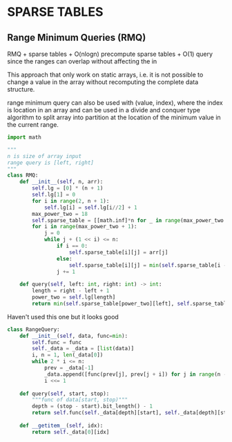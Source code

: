 # SPARSE TABLES

## Range Minimum Queries (RMQ)

RMQ + sparse tables + O(nlogn) precompute sparse tables + O(1) query since the ranges can overlap without affecting the in

This approach that only work on static arrays, i.e. it is not possible to change a value in the array without recomputing the complete data structure.

range minimum query can also be used with (value, index), where the index is location in an array and can be used in a divide and conquer type algorithm to split array into partition at the location of the minimum value in the current range. 

```py
import math

"""
n is size of array input
range query is [left, right]
"""
class RMQ:
    def __init__(self, n, arr):
        self.lg = [0] * (n + 1)
        self.lg[1] = 0
        for i in range(2, n + 1):
            self.lg[i] = self.lg[i//2] + 1
        max_power_two = 18
        self.sparse_table = [[math.inf]*n for _ in range(max_power_two + 1)]
        for i in range(max_power_two + 1):
            j = 0
            while j + (1 << i) <= n:
                if i == 0:
                    self.sparse_table[i][j] = arr[j]
                else:
                    self.sparse_table[i][j] = min(self.sparse_table[i - 1][j], self.sparse_table[i - 1][j + (1 << (i - 1))])
                j += 1
                
    def query(self, left: int, right: int) -> int:
        length = right - left + 1
        power_two = self.lg[length]
        return min(self.sparse_table[power_two][left], self.sparse_table[power_two][right - (1 << power_two) + 1])
```

Haven't used this one but it looks good

```py
class RangeQuery:
    def __init__(self, data, func=min):
        self.func = func
        self._data = _data = [list(data)]
        i, n = 1, len(_data[0])
        while 2 * i <= n:
            prev = _data[-1]
            _data.append([func(prev[j], prev[j + i]) for j in range(n - 2 * i + 1)])
            i <<= 1
 
    def query(self, start, stop):
        """func of data[start, stop)"""
        depth = (stop - start).bit_length() - 1
        return self.func(self._data[depth][start], self._data[depth][stop - (1 << depth)])
 
    def __getitem__(self, idx):
        return self._data[0][idx]
```